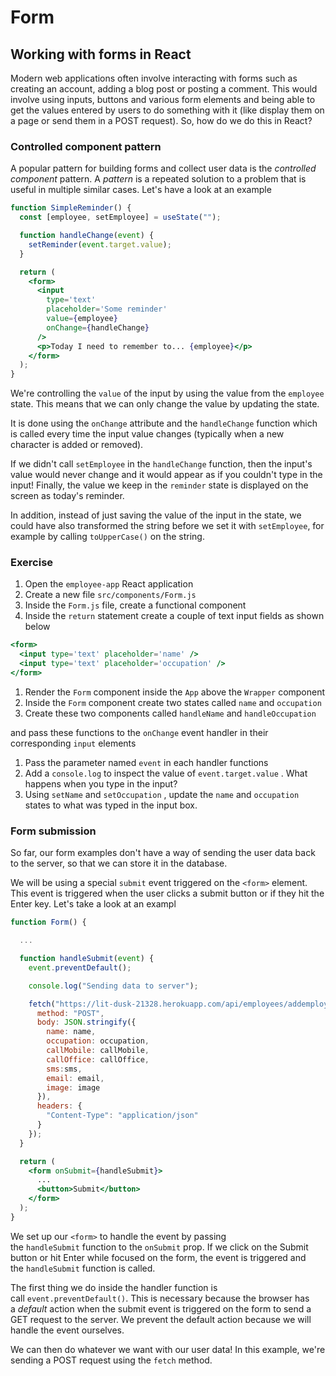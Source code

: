 # Form

## Working with forms in React

Modern web applications often involve interacting with forms such as creating an account, adding a blog post or posting a comment. This would involve using inputs, buttons and various form elements and being able to get the values entered by users to do something with it (like display them on a page or send them in a POST request). So, how do we do this in React?

### Controlled component pattern

A popular pattern for building forms and collect user data is the *controlled component* pattern. A *pattern* is a repeated solution to a problem that is useful in multiple similar cases. Let's have a look at an example

```jsx
function SimpleReminder() {
  const [employee, setEmployee] = useState("");

  function handleChange(event) {
    setReminder(event.target.value);
  }

  return (
    <form>
      <input
        type='text'
        placeholder='Some reminder'
        value={employee}
        onChange={handleChange}
      />
      <p>Today I need to remember to... {employee}</p>
    </form>
  );
}
```

We're controlling the `value` of the input by using the value from the `employee` state. This means that we can only change the value by updating the state.

It is done using the `onChange` attribute and the `handleChange` function which is called every time the input value changes (typically when a new character is added or removed).

If we didn't call `setEmployee` in the `handleChange` function, then the input's value would never change and it would appear as if you couldn't type in the input! Finally, the value we keep in the `reminder` state is displayed on the screen as today's reminder.

In addition, instead of just saving the value of the input in the state, we could have also transformed the string before we set it with `setEmployee`, for example by calling `toUpperCase()` on the string.

### Exercise

1. Open the `employee-app` React application
2. Create a new file `src/components/Form.js`
3. Inside the `Form.js` file, create a functional component
4. Inside the `return` statement create a couple of text input fields as shown below

```jsx
<form>
  <input type='text' placeholder='name' />
  <input type='text' placeholder='occupation' />
</form>
```

1. Render the `Form` component inside the `App` above the `Wrapper` component
2. Inside the `Form` component create two states called `name` and `occupation`
3. Create these two components called `handleName` and `handleOccupation`

and pass these functions to the `onChange` event handler in their corresponding `input` elements

1. Pass the parameter named `event` in each handler functions
2. Add a `console.log` to inspect the value of `event.target.value` . What happens when you type in the input?
3. Using `setName` and `setOccupation` , update the `name` and `occupation` states to what was typed in the input box.

### Form submission

So far, our form examples don't have a way of sending the user data back to the server, so that we can store it in the database.

We will be using a special `submit` event triggered on the `<form>` element. This event is triggered when the user clicks a submit button or if they hit the Enter key. Let's take a look at an exampl

```jsx
function Form() {

  ...

  function handleSubmit(event) {
    event.preventDefault();

    console.log("Sending data to server");

    fetch("https://lit-dusk-21328.herokuapp.com/api/employees/addemployees", {
      method: "POST",
      body: JSON.stringify({
        name: name,
        occupation: occupation,
        callMobile: callMobile,
        callOffice: callOffice,
        sms:sms,
        email: email,
        image: image
      }),
      headers: {
        "Content-Type": "application/json"
      }
    });
  }

  return (
    <form onSubmit={handleSubmit}>
      ...
      <button>Submit</button>
    </form>
  );
}
```

We set up our `<form>` to handle the event by passing the `handleSubmit` function to the `onSubmit` prop. If we click on the Submit button or hit Enter while focused on the form, the event is triggered and the `handleSubmit` function is called.

The first thing we do inside the handler function is call `event.preventDefault()`. This is necessary because the browser has a *default* action when the submit event is triggered on the form to send a GET request to the server. We prevent the default action because we will handle the event ourselves.

We can then do whatever we want with our user data! In this example, we're sending a POST request using the `fetch` method.
